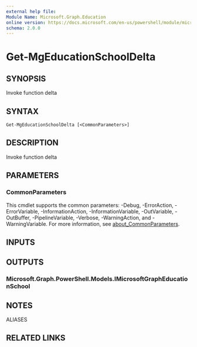 ```yaml
---
external help file:
Module Name: Microsoft.Graph.Education
online version: https://docs.microsoft.com/en-us/powershell/module/microsoft.graph.education/get-mgeducationschooldelta
schema: 2.0.0
---
```


# Get-MgEducationSchoolDelta

## SYNOPSIS
Invoke function delta

## SYNTAX

```
Get-MgEducationSchoolDelta [<CommonParameters>]
```

## DESCRIPTION
Invoke function delta

## PARAMETERS

### CommonParameters
This cmdlet supports the common parameters: -Debug, -ErrorAction, -ErrorVariable, -InformationAction, -InformationVariable, -OutVariable, -OutBuffer, -PipelineVariable, -Verbose, -WarningAction, and -WarningVariable. For more information, see [about_CommonParameters](http://go.microsoft.com/fwlink/?LinkID=113216).

## INPUTS

## OUTPUTS

### Microsoft.Graph.PowerShell.Models.IMicrosoftGraphEducationSchool

## NOTES

ALIASES

## RELATED LINKS

